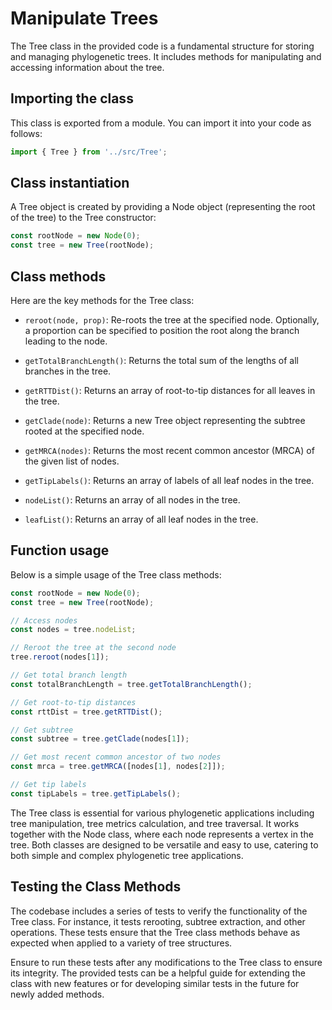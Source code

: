 # Manipulate Trees

The Tree class in the provided code is a fundamental structure for storing and managing phylogenetic trees. It includes methods for manipulating and accessing information about the tree.

## Importing the class

This class is exported from a module. You can import it into your code as follows:

```javascript
import { Tree } from '../src/Tree';
```

## Class instantiation

A Tree object is created by providing a Node object (representing the root of the tree) to the Tree constructor:

```javascript
const rootNode = new Node(0);
const tree = new Tree(rootNode);
```

## Class methods

Here are the key methods for the Tree class:

- `reroot(node, prop)`: Re-roots the tree at the specified node. Optionally, a proportion can be specified to position the root along the branch leading to the node.

- `getTotalBranchLength()`: Returns the total sum of the lengths of all branches in the tree.

- `getRTTDist()`: Returns an array of root-to-tip distances for all leaves in the tree.

- `getClade(node)`: Returns a new Tree object representing the subtree rooted at the specified node.

- `getMRCA(nodes)`: Returns the most recent common ancestor (MRCA) of the given list of nodes.

- `getTipLabels()`: Returns an array of labels of all leaf nodes in the tree.

- `nodeList()`: Returns an array of all nodes in the tree.

- `leafList()`: Returns an array of all leaf nodes in the tree.

## Function usage

Below is a simple usage of the Tree class methods:

```javascript
const rootNode = new Node(0);
const tree = new Tree(rootNode);

// Access nodes
const nodes = tree.nodeList;

// Reroot the tree at the second node
tree.reroot(nodes[1]);

// Get total branch length
const totalBranchLength = tree.getTotalBranchLength();

// Get root-to-tip distances
const rttDist = tree.getRTTDist();

// Get subtree
const subtree = tree.getClade(nodes[1]);

// Get most recent common ancestor of two nodes
const mrca = tree.getMRCA([nodes[1], nodes[2]]);

// Get tip labels
const tipLabels = tree.getTipLabels();
```

The Tree class is essential for various phylogenetic applications including tree manipulation, tree metrics calculation, and tree traversal. It works together with the Node class, where each node represents a vertex in the tree. Both classes are designed to be versatile and easy to use, catering to both simple and complex phylogenetic tree applications.

## Testing the Class Methods

The codebase includes a series of tests to verify the functionality of the Tree class. For instance, it tests rerooting, subtree extraction, and other operations. These tests ensure that the Tree class methods behave as expected when applied to a variety of tree structures.

Ensure to run these tests after any modifications to the Tree class to ensure its integrity. The provided tests can be a helpful guide for extending the class with new features or for developing similar tests in the future for newly added methods.
